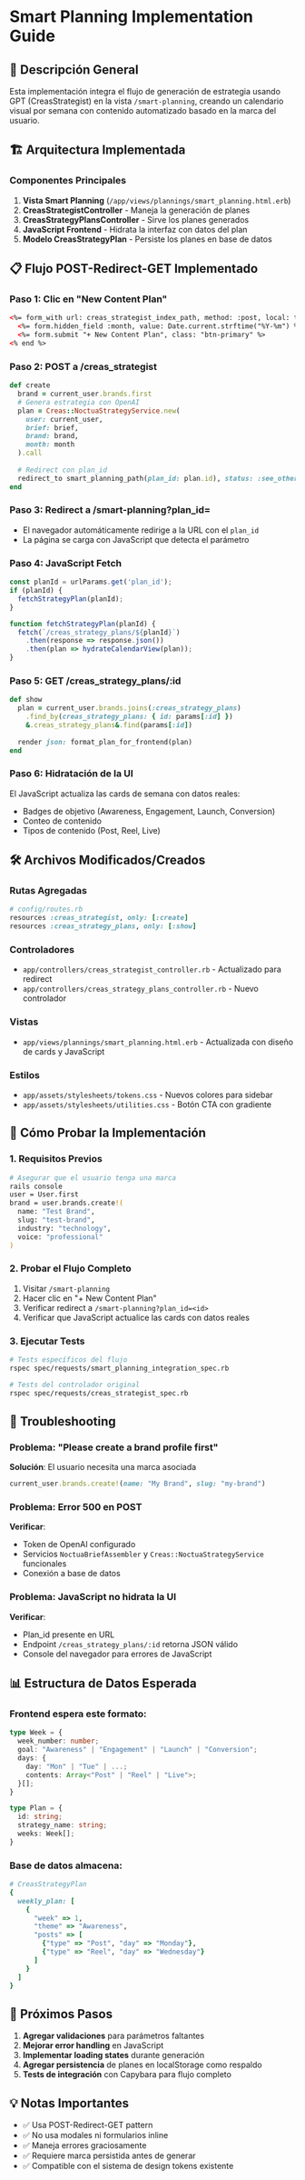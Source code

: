 # Smart Planning Implementation Guide

## 🎯 Descripción General

Esta implementación integra el flujo de generación de estrategia usando GPT (CreasStrategist) en la vista `/smart-planning`, creando un calendario visual por semana con contenido automatizado basado en la marca del usuario.

## 🏗️ Arquitectura Implementada

### Componentes Principales

1. **Vista Smart Planning** (`/app/views/plannings/smart_planning.html.erb`)
2. **CreasStrategistController** - Maneja la generación de planes
3. **CreasStrategyPlansController** - Sirve los planes generados
4. **JavaScript Frontend** - Hidrata la interfaz con datos del plan
5. **Modelo CreasStrategyPlan** - Persiste los planes en base de datos

## 📋 Flujo POST-Redirect-GET Implementado

### Paso 1: Clic en "New Content Plan"
```html
<%= form_with url: creas_strategist_index_path, method: :post, local: true do |form| %>
  <%= form.hidden_field :month, value: Date.current.strftime("%Y-%m") %>
  <%= form.submit "+ New Content Plan", class: "btn-primary" %>
<% end %>
```

### Paso 2: POST a /creas_strategist
```ruby
def create
  brand = current_user.brands.first
  # Genera estrategia con OpenAI
  plan = Creas::NoctuaStrategyService.new(
    user: current_user, 
    brief: brief, 
    brand: brand, 
    month: month
  ).call
  
  # Redirect con plan_id
  redirect_to smart_planning_path(plan_id: plan.id), status: :see_other
end
```

### Paso 3: Redirect a /smart-planning?plan_id=<uuid>
- El navegador automáticamente redirige a la URL con el `plan_id`
- La página se carga con JavaScript que detecta el parámetro

### Paso 4: JavaScript Fetch
```javascript
const planId = urlParams.get('plan_id');
if (planId) {
  fetchStrategyPlan(planId);
}

function fetchStrategyPlan(planId) {
  fetch(`/creas_strategy_plans/${planId}`)
    .then(response => response.json())
    .then(plan => hydrateCalendarView(plan));
}
```

### Paso 5: GET /creas_strategy_plans/:id
```ruby
def show
  plan = current_user.brands.joins(:creas_strategy_plans)
    .find_by(creas_strategy_plans: { id: params[:id] })
    &.creas_strategy_plans&.find(params[:id])
    
  render json: format_plan_for_frontend(plan)
end
```

### Paso 6: Hidratación de la UI
El JavaScript actualiza las cards de semana con datos reales:
- Badges de objetivo (Awareness, Engagement, Launch, Conversion)
- Conteo de contenido
- Tipos de contenido (Post, Reel, Live)

## 🛠️ Archivos Modificados/Creados

### Rutas Agregadas
```ruby
# config/routes.rb
resources :creas_strategist, only: [:create]
resources :creas_strategy_plans, only: [:show]
```

### Controladores
- `app/controllers/creas_strategist_controller.rb` - Actualizado para redirect
- `app/controllers/creas_strategy_plans_controller.rb` - Nuevo controlador

### Vistas
- `app/views/plannings/smart_planning.html.erb` - Actualizada con diseño de cards y JavaScript

### Estilos
- `app/assets/stylesheets/tokens.css` - Nuevos colores para sidebar
- `app/assets/stylesheets/utilities.css` - Botón CTA con gradiente

## 🧪 Cómo Probar la Implementación

### 1. Requisitos Previos
```bash
# Asegurar que el usuario tenga una marca
rails console
user = User.first
brand = user.brands.create!(
  name: "Test Brand",
  slug: "test-brand",
  industry: "technology",
  voice: "professional"
)
```

### 2. Probar el Flujo Completo
1. Visitar `/smart-planning`
2. Hacer clic en "+ New Content Plan"
3. Verificar redirect a `/smart-planning?plan_id=<id>`
4. Verificar que JavaScript actualice las cards con datos reales

### 3. Ejecutar Tests
```bash
# Tests específicos del flujo
rspec spec/requests/smart_planning_integration_spec.rb

# Tests del controlador original
rspec spec/requests/creas_strategist_spec.rb
```

## 🐛 Troubleshooting

### Problema: "Please create a brand profile first"
**Solución**: El usuario necesita una marca asociada
```ruby
current_user.brands.create!(name: "My Brand", slug: "my-brand")
```

### Problema: Error 500 en POST
**Verificar**:
- Token de OpenAI configurado
- Servicios `NoctuaBriefAssembler` y `Creas::NoctuaStrategyService` funcionales
- Conexión a base de datos

### Problema: JavaScript no hidrata la UI
**Verificar**:
- Plan_id presente en URL
- Endpoint `/creas_strategy_plans/:id` retorna JSON válido
- Console del navegador para errores de JavaScript

## 📊 Estructura de Datos Esperada

### Frontend espera este formato:
```typescript
type Week = {
  week_number: number;
  goal: "Awareness" | "Engagement" | "Launch" | "Conversion";
  days: {
    day: "Mon" | "Tue" | ...;
    contents: Array<"Post" | "Reel" | "Live">;
  }[];
}

type Plan = {
  id: string;
  strategy_name: string;
  weeks: Week[];
}
```

### Base de datos almacena:
```ruby
# CreasStrategyPlan
{
  weekly_plan: [
    {
      "week" => 1,
      "theme" => "Awareness",
      "posts" => [
        {"type" => "Post", "day" => "Monday"},
        {"type" => "Reel", "day" => "Wednesday"}
      ]
    }
  ]
}
```

## 🔄 Próximos Pasos

1. **Agregar validaciones** para parámetros faltantes
2. **Mejorar error handling** en JavaScript
3. **Implementar loading states** durante generación
4. **Agregar persistencia** de planes en localStorage como respaldo
5. **Tests de integración** con Capybara para flujo completo

## 💡 Notas Importantes

- ✅ Usa POST-Redirect-GET pattern
- ✅ No usa modales ni formularios inline
- ✅ Maneja errores graciosamente
- ✅ Requiere marca persistida antes de generar
- ✅ Compatible con el sistema de design tokens existente